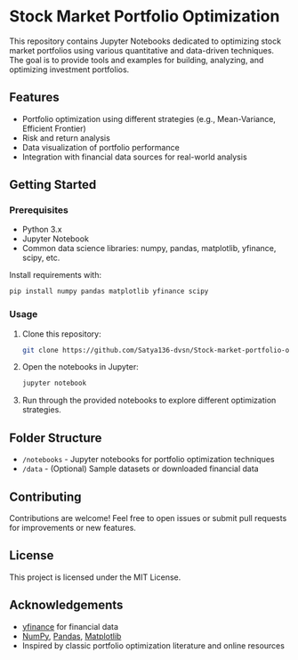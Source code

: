
# Stock Market Portfolio Optimization

This repository contains Jupyter Notebooks dedicated to optimizing stock market portfolios using various quantitative and data-driven techniques. The goal is to provide tools and examples for building, analyzing, and optimizing investment portfolios.

## Features

- Portfolio optimization using different strategies (e.g., Mean-Variance, Efficient Frontier)
- Risk and return analysis
- Data visualization of portfolio performance
- Integration with financial data sources for real-world analysis

## Getting Started

### Prerequisites

- Python 3.x
- Jupyter Notebook
- Common data science libraries: numpy, pandas, matplotlib, yfinance, scipy, etc.

Install requirements with:
```bash
pip install numpy pandas matplotlib yfinance scipy
```

### Usage

1. Clone this repository:
    ```bash
    git clone https://github.com/Satya136-dvsn/Stock-market-portfolio-optimization.git
    ```
2. Open the notebooks in Jupyter:
    ```bash
    jupyter notebook
    ```
3. Run through the provided notebooks to explore different optimization strategies.

## Folder Structure

- `/notebooks` - Jupyter notebooks for portfolio optimization techniques
- `/data` - (Optional) Sample datasets or downloaded financial data

## Contributing

Contributions are welcome! Feel free to open issues or submit pull requests for improvements or new features.

## License

This project is licensed under the MIT License.

## Acknowledgements

- [yfinance](https://github.com/ranaroussi/yfinance) for financial data
- [NumPy](https://numpy.org/), [Pandas](https://pandas.pydata.org/), [Matplotlib](https://matplotlib.org/)
- Inspired by classic portfolio optimization literature and online resources
